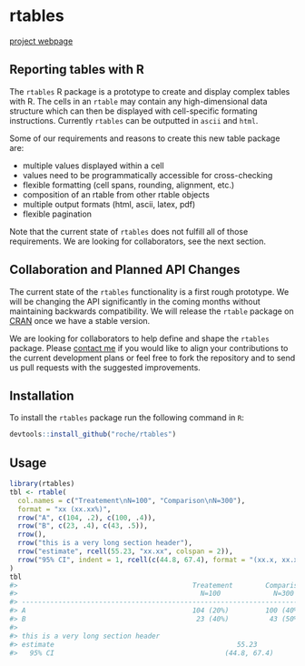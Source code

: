 
<!-- README.md is generated from README.Rmd. Please edit that file -->
rtables
=======

[project webpage](https://roche.github.io/rtables/)

Reporting tables with R
-----------------------

The `rtables` R package is a prototype to create and display complex tables with R. The cells in an `rtable` may contain any high-dimensional data structure which can then be displayed with cell-specific formating instructions. Currently `rtables` can be outputted in `ascii` and `html`.

Some of our requirements and reasons to create this new table package are:

-   multiple values displayed within a cell
-   values need to be programmatically accessible for cross-checking
-   flexible formatting (cell spans, rounding, alignment, etc.)
-   composition of an rtable from other rtable objects
-   multiple output formats (html, ascii, latex, pdf)
-   flexible pagination

Note that the current state of `rtables` does not fulfill all of those requirements. We are looking for collaborators, see the next section.

Collaboration and Planned API Changes
-------------------------------------

The current state of the `rtables` functionality is a first rough prototype. We will be changing the API significantly in the coming months without maintaining backwards compatibility. We will release the `rtable` package on [CRAN](https://cran.r-project.org/) once we have a stable version.

We are looking for collaborators to help define and shape the `rtables` package. Please [contact me](mailto:adrian.waddell@roche.com) if you would like to align your contributions to the current development plans or feel free to fork the repository and to send us pull requests with the suggested improvements.

Installation
------------

To install the `rtables` package run the following command in `R`:

``` r
devtools::install_github("roche/rtables")
```

Usage
-----

``` r
library(rtables)
tbl <- rtable(
  col.names = c("Treatement\nN=100", "Comparison\nN=300"),
  format = "xx (xx.xx%)",
  rrow("A", c(104, .2), c(100, .4)),
  rrow("B", c(23, .4), c(43, .5)),
  rrow(),
  rrow("this is a very long section header"),
  rrow("estimate", rcell(55.23, "xx.xx", colspan = 2)),
  rrow("95% CI", indent = 1, rcell(c(44.8, 67.4), format = "(xx.x, xx.x)", colspan = 2))
)
tbl
#>                                           Treatement        Comparison
#>                                             N=100             N=300   
#> ----------------------------------------------------------------------
#> A                                         104 (20%)         100 (40%) 
#> B                                          23 (40%)          43 (50%) 
#> 
#> this is a very long section header
#> estimate                                             55.23            
#>   95% CI                                          (44.8, 67.4)
```
